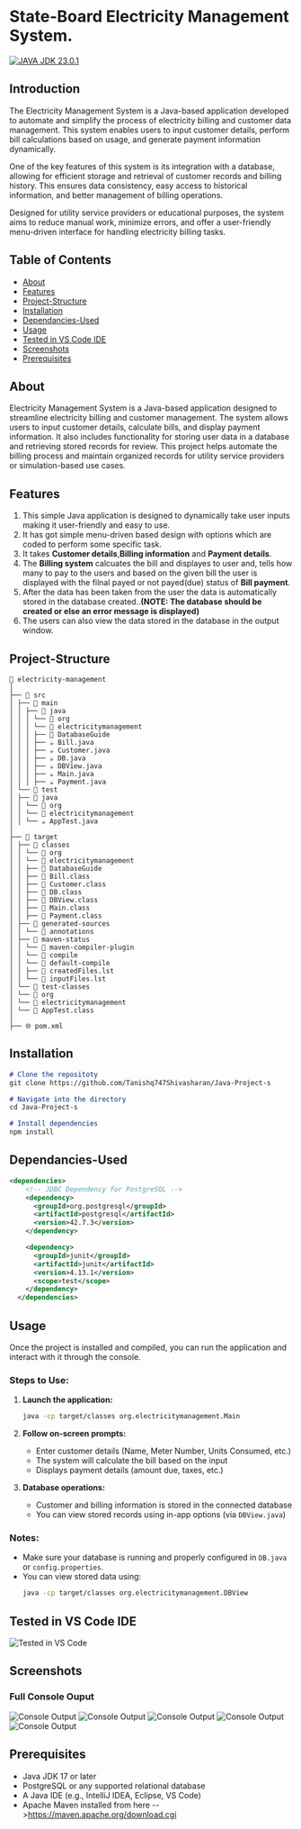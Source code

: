 # State-Board Electricity Management System.
[![JAVA JDK 23.0.1](https://img.shields.io/badge/Java-JDK-blue?style=for-the-badge)](https://www.oracle.com/java/)

## Introduction
The Electricity Management System is a Java-based application developed to automate and simplify the process of electricity billing and customer data management. This system enables users to input customer details, perform bill calculations based on usage, and generate payment information dynamically.

One of the key features of this system is its integration with a database, allowing for efficient storage and retrieval of customer records and billing history. This ensures data consistency, easy access to historical information, and better management of billing operations.

Designed for utility service providers or educational purposes, the system aims to reduce manual work, minimize errors, and offer a user-friendly menu-driven interface for handling electricity billing tasks.

## Table of Contents
- [About](#about)
- [Features](#features)
- [Project-Structure](#project-structure)
- [Installation](#installation)
- [Dependancies-Used](#Dependancies-Used)
- [Usage](#usage)
- [Tested in VS Code IDE](#UsedVSCode)
- [Screenshots](#Screenshots)
- [Prerequisites](#prerequisites)

## About
Electricity Management System is a Java-based application designed to streamline electricity billing and customer management. The system allows users to input customer details, calculate bills, and display payment information. It also includes functionality for storing user data in a database and retrieving stored records for review. This project helps automate the billing process and maintain organized records for utility service providers or simulation-based use cases.

## Features
1. This simple Java application is designed to dynamically take user inputs making it user-friendly and easy to use.
2. It has got simple menu-driven based design with options which are coded to perform some specific task.
3. It takes **Customer details**,**Billing information** and **Payment details**.
4. The **Billing system** calcuates the bill and displayes to user and, tells how many to pay to the users and based on the given bill the user is displayed with the filnal payed or not payed(due) status of **Bill payment**.
5. After the data has been taken from the user the data is automatically stored in the database created..**(NOTE: The database should be created or else an error message is displayed)**
6. The users can also view the data stored in the database in the output window.

## Project-Structure
```
📁 electricity-management
│
├── 📁 src
│ ├── 📁 main
│ │ ├── 📁 java
│ │ │ └── 📁 org
│ │ │ └── 📁 electricitymanagement
│ │ │ ├── 📁 DatabaseGuide
│ │ │ ├── ☕ Bill.java
│ │ │ ├── ☕ Customer.java
│ │ │ ├── ☕ DB.java
│ │ │ ├── ☕ DBView.java
│ │ │ ├── ☕ Main.java
│ │ │ ├── ☕ Payment.java
│ └── 📁 test
│ ├── 📁 java
│ │ └── 📁 org
│ │ └── 📁 electricitymanagement
│ │ └── ☕ AppTest.java
│
├── 📁 target
│ ├── 📁 classes
│ │ └── 📁 org
│ │ └── 📁 electricitymanagement
│ │ ├── 📁 DatabaseGuide
│ │ ├── 📄 Bill.class
│ │ ├── 📄 Customer.class
│ │ ├── 📄 DB.class
│ │ ├── 📄 DBView.class
│ │ ├── 📄 Main.class
│ │ ├── 📄 Payment.class
│ ├── 📁 generated-sources
│ │ └── 📁 annotations
│ ├── 📁 maven-status
│ │ └── 📁 maven-compiler-plugin
│ │ └── 📁 compile
│ │ └── 📁 default-compile
│ │ ├── 📄 createdFiles.lst
│ │ └── 📄 inputFiles.lst
│ └── 📁 test-classes
│ └── 📁 org
│ └── 📁 electricitymanagement
│ └── 📄 AppTest.class
│
├── 🌐 pom.xml
```

## Installation
```markdown
# Clone the repositoty
git clone https://github.com/Tanishq747Shivasharan/Java-Project-s

# Navigate into the directory
cd Java-Project-s

# Install dependencies
npm install
```

## Dependancies-Used
```pom.xml
<dependencies>
    <!-- JDBC Dependency for PostgreSQL -->
    <dependency>
      <groupId>org.postgresql</groupId>
      <artifactId>postgresql</artifactId>
      <version>42.7.3</version>
    </dependency>

    <dependency>
      <groupId>junit</groupId>
      <artifactId>junit</artifactId>
      <version>4.13.1</version>
      <scope>test</scope>
    </dependency>
  </dependencies>
```

## Usage

Once the project is installed and compiled, you can run the application and interact with it through the console.

### Steps to Use:

1. **Launch the application:**

   ```bash
   java -cp target/classes org.electricitymanagement.Main
   ```

2. **Follow on-screen prompts:**
   - Enter customer details (Name, Meter Number, Units Consumed, etc.)
   - The system will calculate the bill based on the input
   - Displays payment details (amount due, taxes, etc.)

3. **Database operations:**
   - Customer and billing information is stored in the connected database
   - You can view stored records using in-app options (via `DBView.java`)

### Notes:

- Make sure your database is running and properly configured in `DB.java` or `config.properties`.
- You can view stored data using:
  ```bash
  java -cp target/classes org.electricitymanagement.DBView
  ```

##  Tested in VS Code IDE
![Tested in VS Code](https://github.com/Tanishq747Shivasharan/Java-Project-s/blob/main/images/Screenshot%20(8).png)

## Screenshots

### Full Console Ouput
![Console Output](https://github.com/Tanishq747Shivasharan/Java-Project-s/blob/main/images/Screenshot%202025-07-09%20225039.png)
![Console Output](https://github.com/Tanishq747Shivasharan/Java-Project-s/blob/main/images/Screenshot%202025-07-09%20225221.png)
![Console Output](https://github.com/Tanishq747Shivasharan/Java-Project-s/blob/main/images/Screenshot%202025-07-09%20225316.png)
![Console Output](https://github.com/Tanishq747Shivasharan/Java-Project-s/blob/main/images/Screenshot%202025-07-09%20225409.png)
![Console Output](https://github.com/Tanishq747Shivasharan/Java-Project-s/blob/main/images/Screenshot%202025-07-09%20225452.png)

## Prerequisites

- Java JDK 17 or later
- PostgreSQL or any supported relational database
- A Java IDE (e.g., IntelliJ IDEA, Eclipse, VS Code)
- Apache Maven installed from here -->https://maven.apache.org/download.cgi


